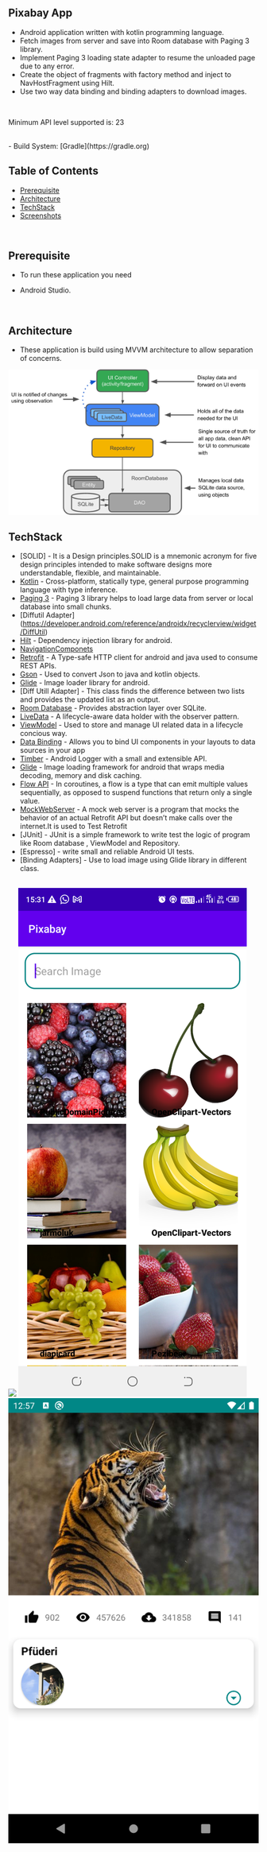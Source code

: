 ## Pixabay App
- Android  application written with kotlin programming language.
- Fetch images from server and save into Room database with Paging 3 library.
- Implement Paging 3 loading state adapter to resume the unloaded page due to any error.
- Create the object of fragments with factory method and inject to NavHostFragment using Hilt.
- Use two way data binding and binding adapters to download images.
<br>

Minimum API level supported is: 23

<br>
- Build System: [Gradle](https://gradle.org)

## Table of Contents
-  [Prerequisite](#prerequisite)
-  [Architecture](#architecture)
-  [TechStack](#techstack)
-  [Screenshots](#screenshots)
<br>

## Prerequisite
- To run these application you need 
* Android Studio.
<br>

## Architecture
- These application is build using MVVM architecture to allow separation of concerns.
<img src="assets/architecture.png">
<br>

## TechStack
 * [SOLID] - It is a Design principles.SOLID is a mnemonic acronym for five design principles intended to make software designs more understandable, flexible, and maintainable.
 * [Kotlin](https://developer.android.com/kotlin) - Cross-platform, statically type, general purpose programming language with type inference.
 * [Paging 3](https://developer.android.com/topic/libraries/architecture/paging/v3-overview) - Paging 3 library helps to load large data from server or local database into small chunks.
 * [Diffutil Adapter] (https://developer.android.com/reference/androidx/recyclerview/widget/DiffUtil)
 * [Hilt](https://developer.android.com/training/dependency-injection/hilt-android) - Dependency injection library for android.
 * [NavigationComponets](https://developer.android.com/guide/navigation/navigation-getting-started) 
 * [Retrofit](https://square.github.io/retrofit/) - A Type-safe HTTP client for android and java used to consume REST APIs.
 * [Gson](https://github.com/google/gson) - Used to convert Json to java and kotlin objects.
 * [Glide](https://github.com/bumptech/glide) - Image loader library for android.
 * [Diff Utill Adapter] - This class finds the difference between two lists and provides the updated list as an output.
 * [Room Database](https://developer.android.com/training/data-storage/room) -  Provides abstraction layer over SQLite.
 * [LiveData](https://developer.android.com/topic/libraries/architecture/livedata) - A lifecycle-aware data holder with the observer pattern.
 * [ViewModel](https://developer.android.com/topic/libraries/architecture/viewmodel) - Used to store and manage UI related data in a lifecycle concious way.
 * [Data Binding](https://developer.android.com/topic/libraries/data-binding) - Allows you to bind UI components in your layouts to data sources in your app 
 * [Timber](https://github.com/JakeWharton/timber) - Android Logger with a small and extensible API.
 * [Glide](https://github.com/bumptech/glide) - Image loading framework for android that wraps media decoding, memory and disk caching.
 * [Flow API](https://kotlinlang.org/docs/flow.html#sequences) - In coroutines, a flow is a type that can emit multiple values sequentially, as opposed to suspend functions that return only a single value.
 * [MockWebServer](https://kotlintesting.com/testing-retrofit-calls) - A mock web server is a program that mocks the behavior of an actual Retrofit API  but doesn’t make calls over the internet.It is used to Test Retrofit
 * [JUnit] - JUnit is a simple framework to write test the logic of program like Room database  , ViewModel and Repository.
 * [Espresso] - write small and reliable Android UI tests.
 * [Binding Adapters] - Use to load image using  Glide library in different class.
<br>

<img src="assets/fruit.png">
<img src="assets/fruits.png">
<img src="assets/detail.png">

